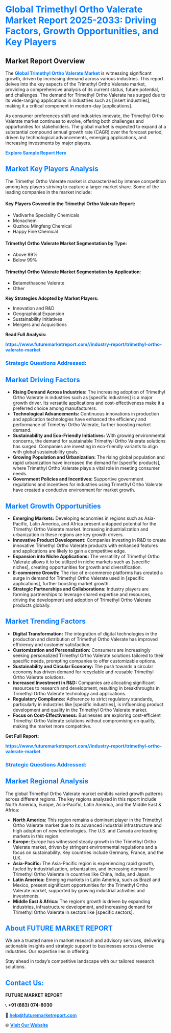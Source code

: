 <h1 style="color: #007BFF;">Global Trimethyl Ortho Valerate Market Report 2025-2033: Driving Factors, Growth Opportunities, and Key Players</h1>

<section id="overview">
<h2>Market Report Overview</h2>
<p>The <a href="https://www.futuremarketreport.com//industry-report/trimethyl-ortho-valerate-market" style="color: #007BFF; text-decoration: none;"><strong>Global Trimethyl Ortho Valerate Market</strong></a> is witnessing significant growth, driven by increasing demand across various industries. This report delves into the key aspects of the Trimethyl Ortho Valerate market, providing a comprehensive analysis of its current status, future potential, and challenges. The demand for Trimethyl Ortho Valerate has surged due to its wide-ranging applications in industries such as [insert industries], making it a critical component in modern-day [applications].</p>
<p>As consumer preferences shift and industries innovate, the Trimethyl Ortho Valerate market continues to evolve, offering both challenges and opportunities for stakeholders. The global market is expected to expand at a substantial compound annual growth rate (CAGR) over the forecast period, driven by technological advancements, emerging applications, and increasing investments by major players.</p>
</section>

<section id="overview">
<p><a href="https://www.futuremarketreport.com//request-sample/reportId=46855" style="color: #007BFF; text-decoration: none;"><strong>Explore Sample Report Here</strong></a></p>
</section>

<section id="key-players">
<h2 style="color: #007BFF;">Market Key Players Analysis</h2>
<p>The Trimethyl Ortho Valerate market is characterized by intense competition among key players striving to capture a larger market share. Some of the leading companies in the market include:</p>
<h4>Key Players Covered in the Trimethyl Ortho Valerate Report:</h4>
<ul><li>Vadivarhe Speciality Chemicals</li><li>Monachem</li><li>Quzhou Mingfeng Chemical</li><li>Happy Fine Chemical</li></ul>
<h4>Trimethyl Ortho Valerate Market Segmentation by Type:</h4>
<ul><li>Above 99%</li><li>Below 99%</li></ul>

<h4>Trimethyl Ortho Valerate Market Segmentation by Application:</h4>
<ul><li>Betamethasone Valerate</li><li>Other</li></ul>
<p><strong>Key Strategies Adopted by Market Players:</strong></p>
<ul>
<li>Innovation and R&D</li>
<li>Geographical Expansion</li>
<li>Sustainability Initiatives</li>
<li>Mergers and Acquisitions</li>
</ul>
</section>

<section>
<p><strong>Read Full Analysis: </strong></p><a href="https://www.futuremarketreport.com//industry-report/trimethyl-ortho-valerate-market" style="color: #007BFF; text-decoration: none;"><strong>https://www.futuremarketreport.com//industry-report/trimethyl-ortho-valerate-market</strong></a>
<h3 style="color: #007BFF;">Strategic Questions Addressed:</h3>
</section>

<section id="driving-factors">
<h2 style="color: #007BFF;">Market Driving Factors</h2>
<ul>
<li><strong>Rising Demand Across Industries:</strong> The increasing adoption of Trimethyl Ortho Valerate in industries such as [specific industries] is a major growth driver. Its versatile applications and cost-effectiveness make it a preferred choice among manufacturers.</li>
<li><strong>Technological Advancements:</strong> Continuous innovations in production and application technologies have enhanced the efficiency and performance of Trimethyl Ortho Valerate, further boosting market demand.</li>
<li><strong>Sustainability and Eco-Friendly Initiatives:</strong> With growing environmental concerns, the demand for sustainable Trimethyl Ortho Valerate solutions has surged. Companies are investing in eco-friendly variants to align with global sustainability goals.</li>
<li><strong>Growing Population and Urbanization:</strong> The rising global population and rapid urbanization have increased the demand for [specific products], where Trimethyl Ortho Valerate plays a vital role in meeting consumer needs.</li>
<li><strong>Government Policies and Incentives:</strong> Supportive government regulations and incentives for industries using Trimethyl Ortho Valerate have created a conducive environment for market growth.</li>
</ul>
</section>

<section id="growth-opportunities">
<h2 style="color: #007BFF;">Market Growth Opportunities</h2>
<ul>
<li><strong>Emerging Markets:</strong> Developing economies in regions such as Asia-Pacific, Latin America, and Africa present untapped potential for the Trimethyl Ortho Valerate market. Increasing industrialization and urbanization in these regions are key growth drivers.</li>
<li><strong>Innovative Product Development:</strong> Companies investing in R&D to create innovative Trimethyl Ortho Valerate products with enhanced features and applications are likely to gain a competitive edge.</li>
<li><strong>Expansion into Niche Applications:</strong> The versatility of Trimethyl Ortho Valerate allows it to be utilized in niche markets such as [specific niches], creating opportunities for growth and diversification.</li>
<li><strong>E-commerce Growth:</strong> The rise of e-commerce platforms has created a surge in demand for Trimethyl Ortho Valerate used in [specific applications], further boosting market growth.</li>
<li><strong>Strategic Partnerships and Collaborations:</strong> Industry players are forming partnerships to leverage shared expertise and resources, driving the development and adoption of Trimethyl Ortho Valerate products globally.</li>
</ul>
</section>

<section id="trending-factors">
<h2 style="color: #007BFF;">Market Trending Factors</h2>
<ul>
<li><strong>Digital Transformation:</strong> The integration of digital technologies in the production and distribution of Trimethyl Ortho Valerate has improved efficiency and customer satisfaction.</li>
<li><strong>Customization and Personalization:</strong> Consumers are increasingly seeking personalized Trimethyl Ortho Valerate solutions tailored to their specific needs, prompting companies to offer customizable options.</li>
<li><strong>Sustainability and Circular Economy:</strong> The push towards a circular economy has driven demand for recyclable and reusable Trimethyl Ortho Valerate solutions.</li>
<li><strong>Increased Investment in R&D:</strong> Companies are allocating significant resources to research and development, resulting in breakthroughs in Trimethyl Ortho Valerate technology and applications.</li>
<li><strong>Regulatory Compliance:</strong> Adherence to strict regulatory standards, particularly in industries like [specific industries], is influencing product development and quality in the Trimethyl Ortho Valerate market.</li>
<li><strong>Focus on Cost-Effectiveness:</strong> Businesses are exploring cost-efficient Trimethyl Ortho Valerate solutions without compromising on quality, making the market more competitive.</li>
</ul>
</section>

<section>
<p><strong>Get Full Report: </strong></p><a href="https://www.futuremarketreport.com//industry-report/trimethyl-ortho-valerate-market" style="color: #007BFF; text-decoration: none;"><strong>https://www.futuremarketreport.com//industry-report/trimethyl-ortho-valerate-market</strong></a>
<h3 style="color: #007BFF;">Strategic Questions Addressed:</h3>
</section>


<section id="regional-analysis">
<h2 style="color: #007BFF;">Market Regional Analysis</h2>
<p>The global Trimethyl Ortho Valerate market exhibits varied growth patterns across different regions. The key regions analyzed in this report include North America, Europe, Asia-Pacific, Latin America, and the Middle East & Africa:</p>
<ul>
<li><strong>North America:</strong> This region remains a dominant player in the Trimethyl Ortho Valerate market due to its advanced industrial infrastructure and high adoption of new technologies. The U.S. and Canada are leading markets in this region.</li>
<li><strong>Europe:</strong> Europe has witnessed steady growth in the Trimethyl Ortho Valerate market, driven by stringent environmental regulations and a focus on sustainability. Key countries include Germany, France, and the U.K.</li>
<li><strong>Asia-Pacific:</strong> The Asia-Pacific region is experiencing rapid growth, fueled by industrialization, urbanization, and increasing demand for Trimethyl Ortho Valerate in countries like China, India, and Japan.</li>
<li><strong>Latin America:</strong> Emerging markets in Latin America, such as Brazil and Mexico, present significant opportunities for the Trimethyl Ortho Valerate market, supported by growing industrial activities and investments.</li>
<li><strong>Middle East & Africa:</strong> The region’s growth is driven by expanding industries, infrastructure development, and increasing demand for Trimethyl Ortho Valerate in sectors like [specific sectors].</li>
</ul>
</section>

<footer>
<h2 style="color: #007BFF;">About FUTURE MARKET REPORT</h2>
<p>We are a trusted name in market research and advisory services, delivering actionable insights and strategic support to businesses across diverse industries. Our expertise lies in offering:</p>

<p>Stay ahead in today’s competitive landscape with our tailored research solutions.</p>

<h2 style="color: #007BFF;">Contact Us:</h2>
<p><strong>FUTURE MARKET REPORT</strong></p>
<p>📞 <strong>+91 (883) 074-8030</strong></p>
<p>📧 <strong><a href="mailto:help@futuremarketreport.com" style="color: #007BFF;">help@futuremarketreport.com</a></strong></p>
<p>🌐 <strong><a href="https://www.futuremarketreport.com/" style="color: #007BFF;">Visit Our Website</a></strong></p>
</footer>